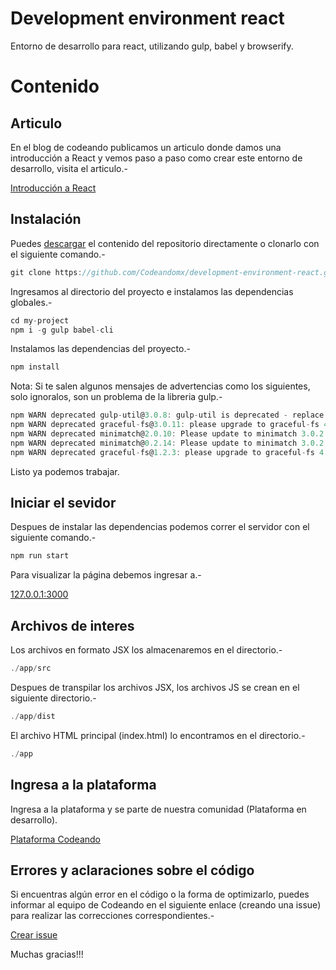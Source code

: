 Development environment react
===

Entorno de desarrollo para react, utilizando gulp, babel y browserify.

# Contenido

## Articulo

En el blog de codeando publicamos un articulo donde damos una introducción a React y vemos paso a paso como crear este entorno de desarrollo, visita el articulo.-

[Introducción a React](http://blog.codeando.club/articulos/introduccion-a-react-creando-aplicacion-basica.html)

## Instalación

Puedes [descargar](https://github.com/Codeandomx/development-environment-react/archive/master.zip) el contenido del repositorio directamente o clonarlo con el siguiente comando.-

```js
git clone https://github.com/Codeandomx/development-environment-react.git my-project
```

Ingresamos al directorio del proyecto e instalamos las dependencias globales.-

```js
cd my-project
npm i -g gulp babel-cli
```

Instalamos las dependencias del proyecto.-

```js
npm install
```

Nota: Si te salen algunos mensajes de advertencias como los siguientes, solo ignoralos, son un problema de la libreria gulp.-

```js
npm WARN deprecated gulp-util@3.0.8: gulp-util is deprecated - replace it, following the guidelines at https://medium.com/gulpjs/gulp-util-ca3b1f9f9ac5
npm WARN deprecated graceful-fs@3.0.11: please upgrade to graceful-fs 4 for compatibility with current and future versions of Node.js
npm WARN deprecated minimatch@2.0.10: Please update to minimatch 3.0.2 or higher to avoid a RegExp DoS issue
npm WARN deprecated minimatch@0.2.14: Please update to minimatch 3.0.2 or higher to avoid a RegExp DoS issue
npm WARN deprecated graceful-fs@1.2.3: please upgrade to graceful-fs 4 for compatibility with current and future versions of Node.js
```

Listo ya podemos trabajar.

## Iniciar el sevidor

Despues de instalar las dependencias podemos correr el servidor con el siguiente comando.-

```js
npm run start
```

Para visualizar la página debemos ingresar a.-

[127.0.0.1:3000](http://127.0.0.1:3000)

## Archivos de interes

Los archivos en formato JSX los almacenaremos en el directorio.-

```js
./app/src
```

Despues de transpilar los archivos JSX, los archivos JS se crean en el siguiente directorio.-

```js
./app/dist
```

El archivo HTML principal (index.html) lo encontramos en el directorio.-

```js
./app
```

## Ingresa a la plataforma

Ingresa a la plataforma y se parte de nuestra comunidad (Plataforma en desarrollo).

[Plataforma Codeando](http://codeando.club)

## Errores y aclaraciones sobre el código

Si encuentras algún error en el código o la forma de optimizarlo, puedes informar al equipo de Codeando en el siguiente enlace (creando una issue) para realizar las correcciones correspondientes.-

[Crear issue](https://github.com/codeandomx/development-environment-react/issues)

Muchas gracias!!!